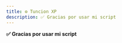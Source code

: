 ```yaml
---
title: ⚙️ Tuncion XP
description: ✅ Gracias por usar mi script
---
```


**✅ Gracias por usar mi script**